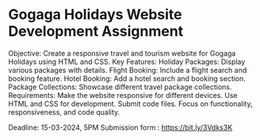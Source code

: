 # Gogaga Holidays Website Development Assignment

Objective: Create a responsive travel and tourism website for Gogaga Holidays using HTML and CSS.
Key Features:
Holiday Packages: Display various packages with details.
Flight Booking: Include a flight search and booking feature.
Hotel Booking: Add a hotel search and booking section.
Package Collections: Showcase different travel package collections.
Requirements:
Make the website responsive for different devices.
Use HTML and CSS for development.
Submit code files.
Focus on functionality, responsiveness, and code quality.


Deadline: 15-03-2024, 5PM
Submission form : https://bit.ly/3Vdks3K


